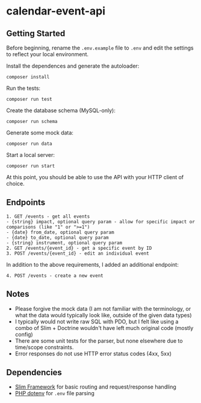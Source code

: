 # calendar-event-api## Getting Started ##Before beginning, rename the `.env.example` file to `.env` and edit the settings to reflect your local environment.Install the dependences and generate the autoloader:```composer install```Run the tests:```composer run test```Create the database schema (MySQL-only):```composer run schema```Generate some mock data:```composer run data```Start a local server:```composer run start```At this point, you should be able to use the API with your HTTP client of choice.## Endpoints ##```1. GET /events ‐ get all events- {string} impact, optional query param ‐ allow for specific impact or comparisons (like "1" or ">=1")- {date} from_date, optional query param- {date} to_date, optional query param- {string} instrument, optional query param2. GET /events/{event_id} ‐ get a specific event by ID3. POST /events/{event_id} ‐ edit an individual event```In addition to the above requirements, I added an additional endpoint:```4. POST /events - create a new event```## Notes ##* Please forgive the mock data (I am not familiar with the terminology, or what the data would typically look like, outside of the given data types)* I typically would not write raw SQL with PDO, but I felt like using a combo of Slim + Doctrine wouldn't have left much original code (mostly config)* There are some unit tests for the parser, but none elsewhere due to time/scope constraints.* Error responses do not use HTTP error status codes (4xx, 5xx)## Dependencies ##* [Slim Framework](https://www.slimframework.com) for basic routing and request/response handling* [PHP dotenv](https://github.com/vlucas/phpdotenv) for `.env` file parsing